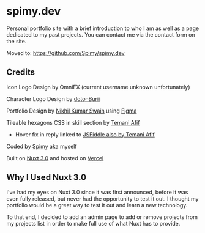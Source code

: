 # spimy.dev

Personal portfolio site with a brief introduction to who I am as well as a page dedicated to my past projects.
You can contact me via the contact form on the site.

Moved to: https://github.com/Spimy/spimy.dev

## Credits

Icon Logo Design by OmniFX (current username unknown unfortunately)

Character Logo Design by [dotonBurii](https://twitter.com/dotonBurii)

Portfolio Design by [Nikhil Kumar Swain](https://github.com/nikhilswain) using [Figma](https://www.figma.com)

Tileable hexagons CSS in skill section by [Temani Afif](https://stackoverflow.com/questions/66194160/how-to-make-css-hexagon-honeycomb-grid-based-on-set-math-equations-flexible)

- Hover fix in reply linked to [JSFiddle also by Temani Afif](https://jsfiddle.net/31rp6dn4/)

Coded by [Spimy](https://github.com/Spimy) aka myself

Built on [Nuxt 3.0](https://nuxt.com) and hosted on [Vercel](https://vercel.com)

## Why I Used Nuxt 3.0

I've had my eyes on Nuxt 3.0 since it was first announced, before it was even fully released, but never had the opportunity to test it out. I thought my portfolio would be a great way to test it out and learn a new technology.

To that end, I decided to add an admin page to add or remove projects from my projects list in order to make full use of what Nuxt has to provide.
